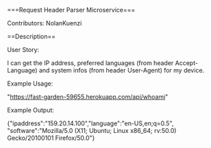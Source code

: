 ===Request Header Parser Microservice===

Contributors: NolanKuenzi

==Description==

User Story:

I can get the IP address, preferred languages (from header Accept-Language)
and system infos (from header User-Agent) for my device.

Example Usage:

"https://fast-garden-59655.herokuapp.com/api/whoami"

Example Output:

{"ipaddress":"159.20.14.100","language":"en-US,en;q=0.5",
"software":"Mozilla/5.0 (X11; Ubuntu; Linux x86_64; rv:50.0) Gecko/20100101 Firefox/50.0"}